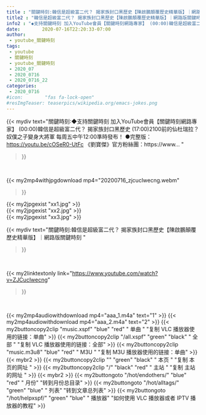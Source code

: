 ```yaml
---
title : "關鍵時刻:韓信是超級富二代？ 揭家族封口黑歷史【陳啟鵬顛覆歷史精華版】｜網路版關鍵時刻 "
title2 : "韓信是超級富二代？ 揭家族封口黑歷史【陳啟鵬顛覆歷史精華版】｜網路版關鍵時刻 "
info2 : "◆支持關鍵時刻 加入YouTube會員【關鍵時刻網路專家】 (00:00)韓信是超級富二代？ 揭家族封口黑歷史 (17:00)2100前的仙杜瑞拉？ 奴僕之子變身大將軍 每周五中午12:00準時發布！ ●完整版：https://youtu.be/cOSeR0-UtFc 《劉寶傑》官方粉絲團：https://www... "
date:        2020-07-16T22:20:33-07:00
author:
 - youtube_關鍵時刻
tags:
 - youtube
 - 關鍵時刻
 - youtube_關鍵時刻
 - 2020_07
 - 2020_0716
 - 2020_0716_22
categories:
 - 2020_0716
#icon:        "fas fa-lock-open"
#resImgTeaser: teaserpics/wikipedia.org/emacs-jokes.png
---
```


{{< mydiv text="關鍵時刻:◆支持關鍵時刻 加入YouTube會員【關鍵時刻網路專家】 (00:00)韓信是超級富二代？ 揭家族封口黑歷史 (17:00)2100前的仙杜瑞拉？ 奴僕之子變身大將軍 每周五中午12:00準時發布！ ●完整版：https://youtu.be/cOSeR0-UtFc 《劉寶傑》官方粉絲團：https://www... "
>}}
<br>


{{< my2mp4withjpgdownload mp4="20200716_zjcuclwecng.webm"
>}}

{{< my2jpgexist "xx1.jpg" >}}<br>
{{< my2jpgexist "xx2.jpg" >}}<br>
{{< my2jpgexist "xx3.jpg" >}}<br>



{{< mydiv text="關鍵時刻:韓信是超級富二代？ 揭家族封口黑歷史【陳啟鵬顛覆歷史精華版】｜網路版關鍵時刻 "
>}}
<br>

{{< my2linktextonly link="https://www.youtube.com/watch?v=ZJCuclwecng"
>}}


<br>

{{< my2mp4audiowithdownload mp4="aaa_1.m4a"    text="1" >}}
{{< my2mp4audiowithdownload mp4="aaa_2.m4a"    text="2" >}}
{{< my2buttoncopy2clip "music.xspf"        "blue"   "red"    " 单曲 "  "复制 VLC 播放器使用的链接：单曲" >}} {{< my2buttoncopy2clip "/all.xspf"         "green"  "black"  " 全部 "  "复制 VLC 播放器使用的链接：全部" >}} {{< my2buttoncopy2clip "music.m3u8"        "blue"   "red"    " M3U  "    "复制 M3U 播放器使用的链接：单曲" >}} {{< mybr2 >}} {{< my2buttoncopy2clip ""                  "green"  "black"  " 本页 "    "复制 本页的网址 " >}} {{< my2buttoncopy2clip "/"                 "black"  "red"    " 主站 "    "复制 主站的网址 " >}} {{< mybr2 >}} {{< my2buttongoto      "/hot/endothers/"   "blue"   "red"    " 月份"   "转到月份总目录" >}} {{< my2buttongoto      "/hot/alltags/"     "green"  "blue"   " 列表"   "转到文章总列表" >}} {{< my2buttongoto      "/hot/helpxspf/"    "green"  "blue"   " 播放器" "如何使用 VLC 播放器或者 IPTV 播放器的教程" >}} 
